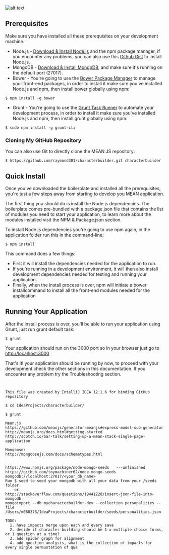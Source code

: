 ![alt text](https://github.com/raymond301/characterbuilder/config/homePage.png "Main Screenshot")

## Prerequisites
Make sure you have installed all these prerequisites on your development machine.
* Node.js - [Download & Install Node.js](http://www.nodejs.org/download/) and the npm package manager, if you encounter any problems, you can also use this [Github Gist](https://gist.github.com/isaacs/579814) to install Node.js.
* MongoDB - [Download & Install MongoDB](http://www.mongodb.org/downloads), and make sure it's running on the default port (27017).
* Bower - You're going to use the [Bower Package Manager](http://bower.io/) to manage your front-end packages, in order to install it make sure you've installed Node.js and npm, then install bower globally using npm:

```
$ npm install -g bower
```

* Grunt - You're going to use the [Grunt Task Runner](http://gruntjs.com/) to automate your development process, in order to install it make sure you've installed Node.js and npm, then install grunt globally using npm:

```
$ sudo npm install -g grunt-cli
```

### Cloning My GitHub Repository
You can also use Git to directly clone the MEAN.JS repository:
```
$ https://github.com/raymond301/characterbuilder.git characterbuilder
```

## Quick Install
Once you've downloaded the boilerplate and installed all the prerequisites, you're just a few steps away from starting to develop you MEAN application.

The first thing you should do is install the Node.js dependencies. The boilerplate comes pre-bundled with a package.json file that contains the list of modules you need to start your application, to learn more about the modules installed visit the NPM & Package.json section.

To install Node.js dependencies you're going to use npm again, in the application folder run this in the command-line:

```
$ npm install
```

This command does a few things:
* First it will install the dependencies needed for the application to run.
* If you're running in a development environment, it will then also install development dependencies needed for testing and running your application.
* Finally, when the install process is over, npm will initiate a bower installcommand to install all the front-end modules needed for the application

## Running Your Application
After the install process is over, you'll be able to run your application using Grunt, just run grunt default task:

```
$ grunt
```

Your application should run on the 3000 port so in your browser just go to [http://localhost:3000](http://localhost:3000)
                            
That's it! your application should be running by now, to proceed with your development check the other sections in this documentation. 
If you encounter any problem try the Troubleshooting section.

```


This file was created by IntelliJ IDEA 12.1.6 for binding GitHub repository

$ cd IdeaProjects/characterbuilder/

$ grunt

Mean.js
https://github.com/meanjs/generator-meanjs#express-model-sub-generator
http://meanjs.org/docs.html#getting-started
http://scotch.io/bar-talk/setting-up-a-mean-stack-single-page-application

Mongoose:
http://mongoosejs.com/docs/schematypes.html


https://www.npmjs.org/package/node-mongo-seeds   ---unfinished
https://github.com/toymachiner62/node-mongo-seeds
mongodb://localhost:27017/<your_db_name>
Run $ seed to seed your mongodb with all your data from your /seeds folder.
    or
http://stackoverflow.com/questions/19441228/insert-json-file-into-mongodb
mongoimport --db mycharacterbuilder-dev --collection personalities --file /Users/m088378/IdeaProjects/characterbuilder/seeds/personalities.json

TODO:
  1. have impacts merge upon each and every save
  2. decide if character building should be 1-x mutliple choice forms, or 1 question at a time?
  3. add spider graph for alignment
  4. add question analysis, what is the collection of impacts for every single permustation of q&a

